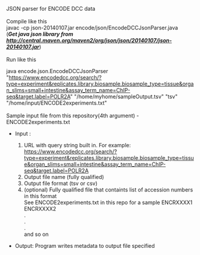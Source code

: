 JSON parser for ENCODE DCC data<br><br>
Compile like this <br>
javac -cp json-20140107.jar encode/json/EncodeDCCJsonParser.java<br>
(***Get java json library from http://central.maven.org/maven2/org/json/json/20140107/json-20140107.jar***)
<br><br>
Run like this<br>

java encode.json.EncodeDCCJsonParser "https://www.encodedcc.org/search/?type=experiment&replicates.library.biosample.biosample_type=tissue&organ_slims=small+intestine&assay_term_name=ChIP-seq&target.label=POLR2A" "/home/myhome/sampleOutput.tsv" "tsv" "/home/input/ENCODE2experiments.txt"
<br><br>
Sample input file from this repository(4th argument) - ENCODE2experiments.txt <br>

 * Input :
	  1. URL with query string built in. For example: https://www.encodedcc.org/search/?type=experiment&replicates.library.biosample.biosample_type=tissue&organ_slims=small+intestine&assay_term_name=ChIP-seq&target.label=POLR2A
	  2. Output file name (fully qualified)
	  3. Output file format (tsv or csv)
	  4. (optional) Fully qualified file that containts list of accession numbers in this format<br> See ENCODE2experiments.txt in this repo for a sample
	  ENCRXXXX1<br>
	  ENCRXXXX2<br>
	  .<br>
	  .<br>
	  .<br>
	  and so on<br> 
	  
* Output:
	 Program writes metadata to output file specified

